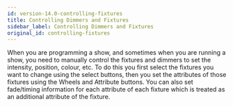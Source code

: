 ```yaml
---
id: version-14.0-controlling-fixtures
title: Controlling Dimmers and Fixtures
sidebar_label: Controlling Dimmers and Fixtures
original_id: controlling-fixtures
---
```


When you are programming a show, and sometimes when you are running a show, you need to manually control the fixtures and dimmers to set the intensity, position, colour, etc. To do this you first select the fixtures you want to change using the select buttons, then you set the attributes of those fixtures using the Wheels and Attribute buttons.
You can also set fade/timing information for each attribute of each fixture which is treated as an additional attribute of the fixture.
